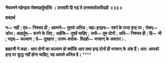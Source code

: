 **नैवात्मने महेन्द्राय रोषमाहर्तुमर्हसि ।** **उभावपि हि भद्रं ते उत्तमश्लोकविग्रहौ ॥ ३३॥** 

**शब्दार्थ** 

**न—** **नहीं** **; एव—** **निश्चय ही** **; आत्मने—** **तुमसे अभिन्न** **; महा-इन्द्राय—** **स्वर्ग के राजा इन्द्र पर** **; रोषम्—** **क्रोध** **; आहर्तुम्—** **करने के** **लिए** **; अर्हसि—** **तुश्हें चाहिए** **; उभौ—** **तुम दोनों** **; अपि—** **निश्चय ही** **; हि—** **भी** **; भद्रम्—** **कल्याण** **; ते—** **तुश्हारा** **; उत्तम-श्लोक-** **विग्रहौ—** **भगवान् के अवतार।** **.** 

**ब्रह्माजी ने कहा : आप दोनों का कल्याण हो क्योंकि आप तथा इन्द्र दोनों ही भगवान् के** **अंश हैं। अत: आपको इन्द्र पर क्रुद्ध नहीं होना चाहिए; वह आपसे अभिन्न है।** **** 